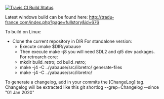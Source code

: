 [![Travis CI Build Status](https://travis-ci.org/FCare/Kronos.svg?branch=extui-align)](https://travis-ci.org/github/FCare/Kronos)


Latest windows build can be found here:
http://tradu-france.com/index.php?page=fullstory&id=676

To build on Linux:
- Clone the current repository in DIR
For standalone version:
	- Execute cmake $DIR/yabause
	- Then execute make -j8
	you will need SDL2 and qt5 dev packages.
For retroarch core:
	- mkdir build_retro; cd build_retro; 
	- make -j4 -C ../yabause/src/libretro/ generate-files 
	- make -j4 -C ../yabause/src/libretro/

To generate a changelog, add in your commits the [ChangeLog] tag. Changelog will be extracted like this 
  git shortlog --grep=Changelog --since "01 Jan 2020"

